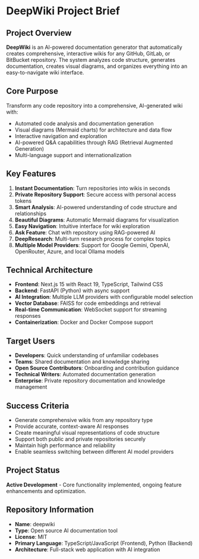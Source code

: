 # DeepWiki Project Brief

## Project Overview
**DeepWiki** is an AI-powered documentation generator that automatically creates comprehensive, interactive wikis for any GitHub, GitLab, or BitBucket repository. The system analyzes code structure, generates documentation, creates visual diagrams, and organizes everything into an easy-to-navigate wiki interface.

## Core Purpose
Transform any code repository into a comprehensive, AI-generated wiki with:
- Automated code analysis and documentation generation
- Visual diagrams (Mermaid charts) for architecture and data flow
- Interactive navigation and exploration
- AI-powered Q&A capabilities through RAG (Retrieval Augmented Generation)
- Multi-language support and internationalization

## Key Features
1. **Instant Documentation**: Turn repositories into wikis in seconds
2. **Private Repository Support**: Secure access with personal access tokens
3. **Smart Analysis**: AI-powered understanding of code structure and relationships
4. **Beautiful Diagrams**: Automatic Mermaid diagrams for visualization
5. **Easy Navigation**: Intuitive interface for wiki exploration
6. **Ask Feature**: Chat with repository using RAG-powered AI
7. **DeepResearch**: Multi-turn research process for complex topics
8. **Multiple Model Providers**: Support for Google Gemini, OpenAI, OpenRouter, Azure, and local Ollama models

## Technical Architecture
- **Frontend**: Next.js 15 with React 19, TypeScript, Tailwind CSS
- **Backend**: FastAPI (Python) with async support
- **AI Integration**: Multiple LLM providers with configurable model selection
- **Vector Database**: FAISS for code embeddings and retrieval
- **Real-time Communication**: WebSocket support for streaming responses
- **Containerization**: Docker and Docker Compose support

## Target Users
- **Developers**: Quick understanding of unfamiliar codebases
- **Teams**: Shared documentation and knowledge sharing
- **Open Source Contributors**: Onboarding and contribution guidance
- **Technical Writers**: Automated documentation generation
- **Enterprise**: Private repository documentation and knowledge management

## Success Criteria
- Generate comprehensive wikis from any repository type
- Provide accurate, context-aware AI responses
- Create meaningful visual representations of code structure
- Support both public and private repositories securely
- Maintain high performance and reliability
- Enable seamless switching between different AI model providers

## Project Status
**Active Development** - Core functionality implemented, ongoing feature enhancements and optimization.

## Repository Information
- **Name**: deepwiki
- **Type**: Open source AI documentation tool
- **License**: MIT
- **Primary Language**: TypeScript/JavaScript (Frontend), Python (Backend)
- **Architecture**: Full-stack web application with AI integration
